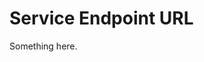 [title]: # (Service Endpoint URL)
[tags]: # (XXX)
[priority]: # (5737)
# Service Endpoint URL
Something here.
